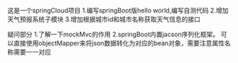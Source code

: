 这是一个springCloud项目
1.编写springBoot版hello world,编写自测代码
2.增加天气预报系统子模块
3.增加根据城市id和城市名称获取天气信息的接口












疑问部分
1.了解一下mockMvc的作用
2.springBoot内置jacson序列化框架。
可以直接使用objectMapper来将json数据转化为对应的bean对象，需要注意属性名称需要一一对应